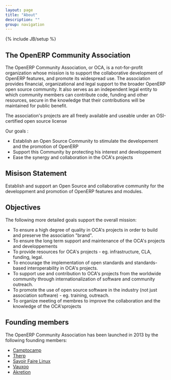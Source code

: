 ```yaml
---
layout: page
title: "About"
description: ""
group: navigation
---
```

{% include JB/setup %}

## The OpenERP Community Association

The OpenERP Community Association, or OCA, is a not-for-profit organization whose mission is to support the collaborative development of OpenERP features, and promote its widespread use. The association provides financial, organizational and legal support to the broader OpenERP open source community. It also serves as an independent legal entity to which community members can contribute code, funding and other resources, secure in the knowledge that their contributions will be maintained for public benefit.

The association's projects are all freely available and useable under an OSI-certified open source license

Our goals :

+ Establish an Open Source Community to stimulate the developement and the promotion of OpenERP
+ Support this Community by protecting his interest and developpement
+ Ease the synergy and collaboration in the OCA's projects


## Misison Statement

Establish and support an Open Source and collaborative community for the developpment and promotion of OpenERP features and modules.

## Objectives

The following more detailed goals support the overall mission:

+ To ensure a high degree of quality in OCA's projects in order to build and preserve the association "brand".
+ To ensure the long term support and maintenance of the OCA's projects and developpements
+ To provide resources for OCA's projects - eg. infrastructure, CLA, funding, legal.
+ To encourage the implementation of open standards and standards-based interoperability in OCA's projects.
+ To support use and contribution to OCA's projects from the worldwide community through internationalization of software and community outreach.
+ To promote the use of open source software in the industry (not just association software) - eg. training, outreach.
+ To organize meeting of membres to improve the collaboration and the knowledge of the OCA'sprojects

## Founding members

The OpenERP Community Association has been launched in 2013 by the following founding members:

+ [Camptocamp](https://www.camptocamp.com/)
+ [Therp](http://therp.nl/)
+ [Savoir Faire Linux](http://www.savoirfairelinux.com/en/)
+ [Vauxoo](http://vauxoo.com/)
+ [Akretion](http://www.akretion.com/)
